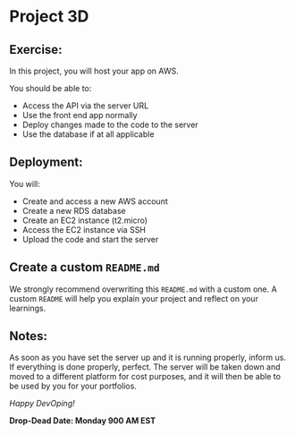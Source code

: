# Project 3D

## Exercise:

In this project, you will host your app on AWS.

You should be able to:
- Access the API via the server URL
- Use the front end app normally
- Deploy changes made to the code to the server
- Use the database if at all applicable

## Deployment:

You will:
- Create and access a new AWS account
- Create a new RDS database
- Create an EC2 instance (t2.micro)
- Access the EC2 instance via SSH
- Upload the code and start the server

## Create a custom `README.md`

We strongly recommend overwriting this `README.md` with a custom one. A custom `README` will help you explain your project and reflect on your learnings. 

## Notes:
As soon as you have set the server up and it is running properly, inform us. If everything is done properly, perfect. The server will be taken down and moved to a different platform for cost purposes, and it will then be able to be used by you for your portfolios.

*Happy DevOping!*

**Drop-Dead Date: Monday 900 AM EST**
